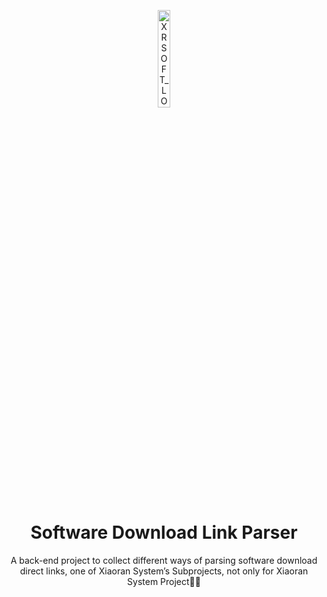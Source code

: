 <div align="center">
  
<img src="https://github.com/xrgzs/sdlp/assets/26499123/1b2af287-6ee9-4795-9404-83b9687d7cf4" alt="XRSOFT_LOGO_ROUND_1024" width="20%" /></center>

# Software Download Link Parser

A back-end project to collect different ways of parsing software download direct links, one of Xiaoran System’s Subprojects, not only for Xiaoran System Project🌟🚀

</div>
